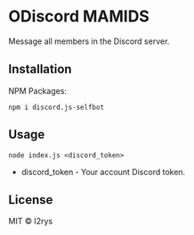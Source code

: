 # ODiscord MAMIDS
Message all members in the Discord server.

## Installation
NPM Packages:

    npm i discord.js-selfbot

## Usage

    node index.js <discord_token>

+ discord_token - Your account Discord token.

## License
MIT © I2rys
